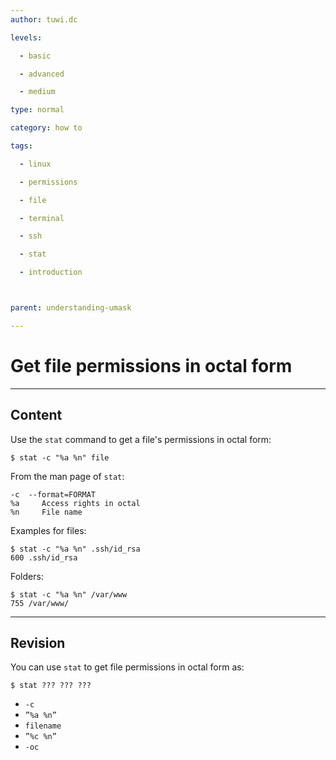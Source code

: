 ```yaml
---
author: tuwi.dc

levels:

  - basic

  - advanced

  - medium

type: normal

category: how to

tags:

  - linux

  - permissions

  - file

  - terminal

  - ssh

  - stat

  - introduction



parent: understanding-umask

---
```


# Get file permissions in octal form

---

## Content

Use the `stat` command to get a file's permissions in octal form:

```
$ stat -c "%a %n" file
```

From the man page of `stat`:

```
-c  --format=FORMAT
%a     Access rights in octal
%n     File name
```

Examples for files:

```
$ stat -c "%a %n" .ssh/id_rsa
600 .ssh/id_rsa
```

Folders:

```
$ stat -c "%a %n" /var/www
755 /var/www/
```

---

## Revision

You can use `stat` to get file permissions in octal form as:

```
$ stat ??? ??? ???
```

- `-c`
- `”%a %n”`
- `filename`
- `”%c %n”`
- `-oc`
